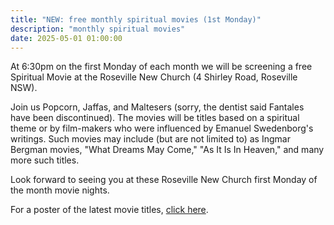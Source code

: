 ```yaml
---
title: "NEW: free monthly spiritual movies (1st Monday)"
description: "monthly spiritual movies"
date: 2025-05-01 01:00:00
---
```


At 6:30pm on the first Monday of each month we will be screening a free Spiritual Movie at the Roseville New Church (4 Shirley Road, Roseville NSW).

Join us Popcorn, Jaffas, and Maltesers (sorry, the dentist said Fantales have been discontinued).
The movies will be titles based on a spiritual theme or by film-makers who were influenced by Emanuel Swedenborg's writings.
Such movies may include (but are not limited to) as Ingmar Bergman movies, "What Dreams May Come," "As It Is In Heaven," and many more such titles.

Look forward to seeing you at these Roseville New Church first Monday of the month movie nights.

For a poster of the latest movie titles, [click here](https://static.swedenborg.com.au/pdf/fliers/SpiritualMovieNightsPoster.pdf).